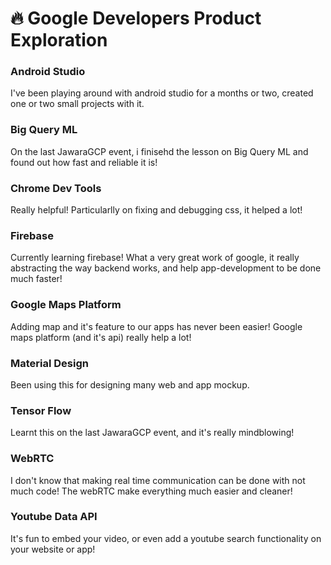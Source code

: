 # 🔥 Google Developers Product Exploration
###

<h3>Android Studio</h3>
I've been playing around with android studio for a months or two, created one or two small projects with it.

<h3>Big Query ML</h3>
On the last JawaraGCP event, i finisehd the lesson on Big Query ML and found out how fast and reliable it is!

<h3>Chrome Dev Tools</h3>
Really helpful! Particularlly on fixing and debugging css, it helped a lot!

<h3>Firebase</h3>
Currently learning firebase! What a very great work of google, it really abstracting the way backend works, and help app-development to be done much faster!

<h3>Google Maps Platform</h3>
Adding map and it's feature to our apps has never been easier! Google maps platform (and it's api) really help a lot!

<h3>Material Design</h3>
Been using this for designing many web and app mockup.

<h3>Tensor Flow</h3>
Learnt this on the last JawaraGCP event, and it's really mindblowing!

<h3>WebRTC</h3>
I don't know that making real time communication can be done with not much code! The webRTC make everything much easier and cleaner!

<h3>Youtube Data API</h3>
It's fun to embed your video, or even add a youtube search functionality on your website or app!
